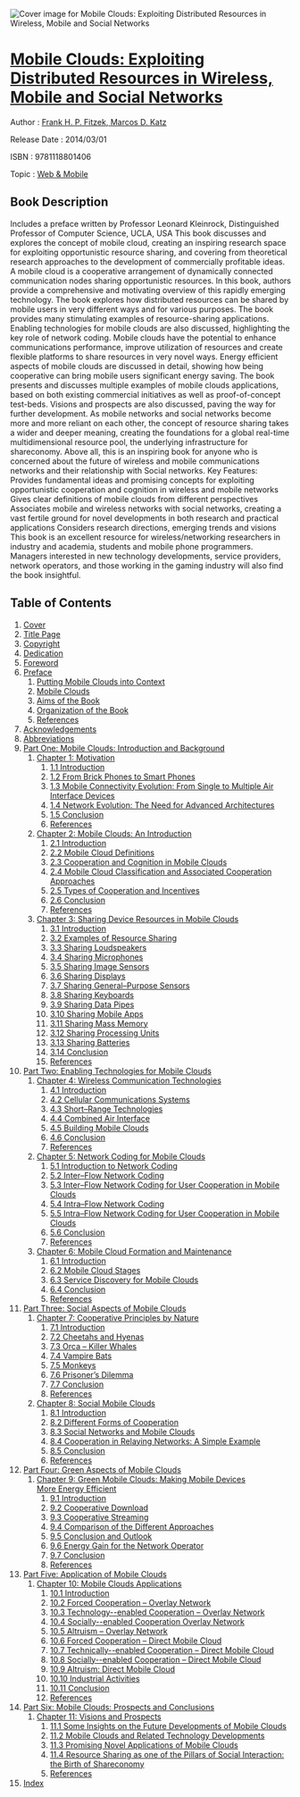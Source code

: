 ![Cover image for Mobile Clouds: Exploiting Distributed Resources in Wireless, Mobile and Social Networks](https://imgdetail.ebookreading.net/cover/cover/web_mobile/EB9781118801406.jpg)

[Mobile Clouds: Exploiting Distributed Resources in Wireless, Mobile and Social Networks](https://ebookreading.net/view/book/Mobile+Clouds%3A+Exploiting+Distributed+Resources+in+Wireless%2C+Mobile+and+Social+Networks-EB9781118801406_1.html "Mobile Clouds: Exploiting Distributed Resources in Wireless, Mobile and Social Networks")
====================================================================================================================

Author : [Frank H. P. Fitzek](https://ebookreading.net/search/author/Frank+H.+P.+Fitzek),[ Marcos D. Katz](https://ebookreading.net/search/author/+Marcos+D.+Katz)

Release Date : 2014/03/01

ISBN : 9781118801406

Topic : [Web & Mobile](https://ebookreading.net/search/category/web-mobile)

Book Description
-----------------

Includes a preface written by Professor Leonard Kleinrock, Distinguished Professor of Computer Science, UCLA, USA
This book discusses and explores the concept of mobile cloud, creating an inspiring research space for exploiting opportunistic resource sharing, and covering from theoretical research approaches to the development of commercially profitable ideas.
A mobile cloud is a cooperative arrangement of dynamically connected communication nodes sharing opportunistic resources. In this book, authors provide a comprehensive and motivating overview of this rapidly emerging technology. The book explores how distributed resources can be shared by mobile users in very different ways and for various purposes. The book provides many stimulating examples of resource-sharing applications. Enabling technologies for mobile clouds are also discussed, highlighting the key role of network coding. Mobile clouds have the potential to enhance communications performance, improve utilization of resources and create flexible platforms to share resources in very novel ways.
Energy efficient aspects of mobile clouds are discussed in detail, showing how being cooperative can bring mobile users significant energy saving. The book presents and discusses multiple examples of mobile clouds applications, based on both existing commercial initiatives as well as proof-of-concept test-beds. Visions and prospects are also discussed, paving the way for further development. As mobile networks and social networks become more and more reliant on each other, the concept of resource sharing takes a wider and deeper meaning, creating the foundations for a global real-time multidimensional resource pool, the underlying infrastructure for shareconomy. Above all, this is an inspiring book for anyone who is concerned about the future of wireless and mobile communications networks and their relationship with Social networks.
Key Features:
Provides fundamental ideas and promising concepts for exploiting opportunistic cooperation and cognition in wireless and mobile networks
Gives clear definitions of mobile clouds from different perspectives
Associates mobile and wireless networks with social networks, creating a vast fertile ground for novel developments in both research and practical applications
Considers research directions, emerging trends and visions
This book is an excellent resource for wireless/networking researchers in industry and academia, students and mobile phone programmers. Managers interested in new technology developments, service providers, network operators, and those working in the gaming industry will also find the book insightful.
              
Table of Contents
-----------------

1. [Cover](https://ebookreading.net/view/book/Mobile+Clouds%3A+Exploiting+Distributed+Resources+in+Wireless%2C+Mobile+and+Social+Networks-EB9781118801406_1.html)
1. [Title Page](https://ebookreading.net/view/book/Mobile+Clouds%3A+Exploiting+Distributed+Resources+in+Wireless%2C+Mobile+and+Social+Networks-EB9781118801406_3.html)
1. [Copyright](https://ebookreading.net/view/book/Mobile+Clouds%3A+Exploiting+Distributed+Resources+in+Wireless%2C+Mobile+and+Social+Networks-EB9781118801406_4.html)
1. [Dedication](https://ebookreading.net/view/book/Mobile+Clouds%3A+Exploiting+Distributed+Resources+in+Wireless%2C+Mobile+and+Social+Networks-EB9781118801406_5.html)
1. [Foreword](https://ebookreading.net/view/book/Mobile+Clouds%3A+Exploiting+Distributed+Resources+in+Wireless%2C+Mobile+and+Social+Networks-EB9781118801406_6.html)
1. [Preface](https://ebookreading.net/view/book/Mobile+Clouds%3A+Exploiting+Distributed+Resources+in+Wireless%2C+Mobile+and+Social+Networks-EB9781118801406_7.html)
    1. [Putting Mobile Clouds into Context](https://ebookreading.net/view/book/Mobile+Clouds%3A+Exploiting+Distributed+Resources+in+Wireless%2C+Mobile+and+Social+Networks-EB9781118801406_7.html#preface-sec1-0001)
    1. [Mobile Clouds](https://ebookreading.net/view/book/Mobile+Clouds%3A+Exploiting+Distributed+Resources+in+Wireless%2C+Mobile+and+Social+Networks-EB9781118801406_7.html#preface-sec1-0002)
    1. [Aims of the Book](https://ebookreading.net/view/book/Mobile+Clouds%3A+Exploiting+Distributed+Resources+in+Wireless%2C+Mobile+and+Social+Networks-EB9781118801406_7.html#preface-sec1-0003)
    1. [Organization of the Book](https://ebookreading.net/view/book/Mobile+Clouds%3A+Exploiting+Distributed+Resources+in+Wireless%2C+Mobile+and+Social+Networks-EB9781118801406_7.html#preface-sec1-0004)
    1. [References](https://ebookreading.net/view/book/Mobile+Clouds%3A+Exploiting+Distributed+Resources+in+Wireless%2C+Mobile+and+Social+Networks-EB9781118801406_7.html#pre-bibl-0001)
1. [Acknowledgements](https://ebookreading.net/view/book/Mobile+Clouds%3A+Exploiting+Distributed+Resources+in+Wireless%2C+Mobile+and+Social+Networks-EB9781118801406_8.html)
1. [Abbreviations](https://ebookreading.net/view/book/Mobile+Clouds%3A+Exploiting+Distributed+Resources+in+Wireless%2C+Mobile+and+Social+Networks-EB9781118801406_9.html)
1. [Part One: Mobile Clouds: Introduction and Background](https://ebookreading.net/view/book/Mobile+Clouds%3A+Exploiting+Distributed+Resources+in+Wireless%2C+Mobile+and+Social+Networks-EB9781118801406_10.html)
    1. [Chapter 1: Motivation](https://ebookreading.net/view/book/Mobile+Clouds%3A+Exploiting+Distributed+Resources+in+Wireless%2C+Mobile+and+Social+Networks-EB9781118801406_11.html)
        1. [1.1 Introduction](https://ebookreading.net/view/book/Mobile+Clouds%3A+Exploiting+Distributed+Resources+in+Wireless%2C+Mobile+and+Social+Networks-EB9781118801406_11.html#c01-sec1-0001)
        1. [1.2 From Brick Phones to Smart Phones](https://ebookreading.net/view/book/Mobile+Clouds%3A+Exploiting+Distributed+Resources+in+Wireless%2C+Mobile+and+Social+Networks-EB9781118801406_11.html#c01-sec1-0002)
        1. [1.3 Mobile Connectivity Evolution: From Single to Multiple Air Interface Devices](https://ebookreading.net/view/book/Mobile+Clouds%3A+Exploiting+Distributed+Resources+in+Wireless%2C+Mobile+and+Social+Networks-EB9781118801406_11.html#c01-sec1-0003)
        1. [1.4 Network Evolution: The Need for Advanced Architectures](https://ebookreading.net/view/book/Mobile+Clouds%3A+Exploiting+Distributed+Resources+in+Wireless%2C+Mobile+and+Social+Networks-EB9781118801406_11.html#c01-sec1-0004)
        1. [1.5 Conclusion](https://ebookreading.net/view/book/Mobile+Clouds%3A+Exploiting+Distributed+Resources+in+Wireless%2C+Mobile+and+Social+Networks-EB9781118801406_11.html#c01-sec1-0005)
        1. [References](https://ebookreading.net/view/book/Mobile+Clouds%3A+Exploiting+Distributed+Resources+in+Wireless%2C+Mobile+and+Social+Networks-EB9781118801406_11.html#c01-bibl-0001)
    1. [Chapter 2: Mobile Clouds: An Introduction](https://ebookreading.net/view/book/Mobile+Clouds%3A+Exploiting+Distributed+Resources+in+Wireless%2C+Mobile+and+Social+Networks-EB9781118801406_12.html)
        1. [2.1 Introduction](https://ebookreading.net/view/book/Mobile+Clouds%3A+Exploiting+Distributed+Resources+in+Wireless%2C+Mobile+and+Social+Networks-EB9781118801406_12.html#c02-sec1-0001)
        1. [2.2 Mobile Cloud Definitions](https://ebookreading.net/view/book/Mobile+Clouds%3A+Exploiting+Distributed+Resources+in+Wireless%2C+Mobile+and+Social+Networks-EB9781118801406_12.html#c02-sec1-0002)
        1. [2.3 Cooperation and Cognition in Mobile Clouds](https://ebookreading.net/view/book/Mobile+Clouds%3A+Exploiting+Distributed+Resources+in+Wireless%2C+Mobile+and+Social+Networks-EB9781118801406_12.html#c02-sec1-0003)
        1. [2.4 Mobile Cloud Classification and Associated Cooperation Approaches](https://ebookreading.net/view/book/Mobile+Clouds%3A+Exploiting+Distributed+Resources+in+Wireless%2C+Mobile+and+Social+Networks-EB9781118801406_12.html#c02-sec1-0004)
        1. [2.5 Types of Cooperation and Incentives](https://ebookreading.net/view/book/Mobile+Clouds%3A+Exploiting+Distributed+Resources+in+Wireless%2C+Mobile+and+Social+Networks-EB9781118801406_12.html#c02-sec1-0005)
        1. [2.6 Conclusion](https://ebookreading.net/view/book/Mobile+Clouds%3A+Exploiting+Distributed+Resources+in+Wireless%2C+Mobile+and+Social+Networks-EB9781118801406_12.html#c02-sec1-0006)
        1. [References](https://ebookreading.net/view/book/Mobile+Clouds%3A+Exploiting+Distributed+Resources+in+Wireless%2C+Mobile+and+Social+Networks-EB9781118801406_12.html#c02-bibl-0001)
    1. [Chapter 3: Sharing Device Resources in Mobile Clouds](https://ebookreading.net/view/book/Mobile+Clouds%3A+Exploiting+Distributed+Resources+in+Wireless%2C+Mobile+and+Social+Networks-EB9781118801406_13.html)
        1. [3.1 Introduction](https://ebookreading.net/view/book/Mobile+Clouds%3A+Exploiting+Distributed+Resources+in+Wireless%2C+Mobile+and+Social+Networks-EB9781118801406_13.html#c03-sec1-0001)
        1. [3.2 Examples of Resource Sharing](https://ebookreading.net/view/book/Mobile+Clouds%3A+Exploiting+Distributed+Resources+in+Wireless%2C+Mobile+and+Social+Networks-EB9781118801406_13.html#c03-sec1-0002)
        1. [3.3 Sharing Loudspeakers](https://ebookreading.net/view/book/Mobile+Clouds%3A+Exploiting+Distributed+Resources+in+Wireless%2C+Mobile+and+Social+Networks-EB9781118801406_13.html#c03-sec1-0003)
        1. [3.4 Sharing Microphones](https://ebookreading.net/view/book/Mobile+Clouds%3A+Exploiting+Distributed+Resources+in+Wireless%2C+Mobile+and+Social+Networks-EB9781118801406_13.html#c03-sec1-0004)
        1. [3.5 Sharing Image Sensors](https://ebookreading.net/view/book/Mobile+Clouds%3A+Exploiting+Distributed+Resources+in+Wireless%2C+Mobile+and+Social+Networks-EB9781118801406_13.html#c03-sec1-0005)
        1. [3.6 Sharing Displays](https://ebookreading.net/view/book/Mobile+Clouds%3A+Exploiting+Distributed+Resources+in+Wireless%2C+Mobile+and+Social+Networks-EB9781118801406_13.html#c03-sec1-0006)
        1. [3.7 Sharing General–Purpose Sensors](https://ebookreading.net/view/book/Mobile+Clouds%3A+Exploiting+Distributed+Resources+in+Wireless%2C+Mobile+and+Social+Networks-EB9781118801406_13.html#c03-sec1-0007)
        1. [3.8 Sharing Keyboards](https://ebookreading.net/view/book/Mobile+Clouds%3A+Exploiting+Distributed+Resources+in+Wireless%2C+Mobile+and+Social+Networks-EB9781118801406_13.html#c03-sec1-0008)
        1. [3.9 Sharing Data Pipes](https://ebookreading.net/view/book/Mobile+Clouds%3A+Exploiting+Distributed+Resources+in+Wireless%2C+Mobile+and+Social+Networks-EB9781118801406_13.html#c03-sec1-0009)
        1. [3.10 Sharing Mobile Apps](https://ebookreading.net/view/book/Mobile+Clouds%3A+Exploiting+Distributed+Resources+in+Wireless%2C+Mobile+and+Social+Networks-EB9781118801406_13.html#c03-sec1-0010)
        1. [3.11 Sharing Mass Memory](https://ebookreading.net/view/book/Mobile+Clouds%3A+Exploiting+Distributed+Resources+in+Wireless%2C+Mobile+and+Social+Networks-EB9781118801406_13.html#c03-sec1-0011)
        1. [3.12 Sharing Processing Units](https://ebookreading.net/view/book/Mobile+Clouds%3A+Exploiting+Distributed+Resources+in+Wireless%2C+Mobile+and+Social+Networks-EB9781118801406_13.html#c03-sec1-0012)
        1. [3.13 Sharing Batteries](https://ebookreading.net/view/book/Mobile+Clouds%3A+Exploiting+Distributed+Resources+in+Wireless%2C+Mobile+and+Social+Networks-EB9781118801406_13.html#c03-sec1-0013)
        1. [3.14 Conclusion](https://ebookreading.net/view/book/Mobile+Clouds%3A+Exploiting+Distributed+Resources+in+Wireless%2C+Mobile+and+Social+Networks-EB9781118801406_13.html#c03-sec1-0014)
        1. [References](https://ebookreading.net/view/book/Mobile+Clouds%3A+Exploiting+Distributed+Resources+in+Wireless%2C+Mobile+and+Social+Networks-EB9781118801406_13.html#c03-bibl-0001)
1. [Part Two: Enabling Technologies for Mobile Clouds](https://ebookreading.net/view/book/Mobile+Clouds%3A+Exploiting+Distributed+Resources+in+Wireless%2C+Mobile+and+Social+Networks-EB9781118801406_14.html)
    1. [Chapter 4: Wireless Communication Technologies](https://ebookreading.net/view/book/Mobile+Clouds%3A+Exploiting+Distributed+Resources+in+Wireless%2C+Mobile+and+Social+Networks-EB9781118801406_15.html)
        1. [4.1 Introduction](https://ebookreading.net/view/book/Mobile+Clouds%3A+Exploiting+Distributed+Resources+in+Wireless%2C+Mobile+and+Social+Networks-EB9781118801406_15.html#c04-sec1-0001)
        1. [4.2 Cellular Communications Systems](https://ebookreading.net/view/book/Mobile+Clouds%3A+Exploiting+Distributed+Resources+in+Wireless%2C+Mobile+and+Social+Networks-EB9781118801406_15.html#c04-sec1-0002)
        1. [4.3 Short–Range Technologies](https://ebookreading.net/view/book/Mobile+Clouds%3A+Exploiting+Distributed+Resources+in+Wireless%2C+Mobile+and+Social+Networks-EB9781118801406_15.html#c04-sec1-0003)
        1. [4.4 Combined Air Interface](https://ebookreading.net/view/book/Mobile+Clouds%3A+Exploiting+Distributed+Resources+in+Wireless%2C+Mobile+and+Social+Networks-EB9781118801406_15.html#c04-sec1-0004)
        1. [4.5 Building Mobile Clouds](https://ebookreading.net/view/book/Mobile+Clouds%3A+Exploiting+Distributed+Resources+in+Wireless%2C+Mobile+and+Social+Networks-EB9781118801406_15.html#c04-sec1-0005)
        1. [4.6 Conclusion](https://ebookreading.net/view/book/Mobile+Clouds%3A+Exploiting+Distributed+Resources+in+Wireless%2C+Mobile+and+Social+Networks-EB9781118801406_15.html#c04-sec1-0006)
        1. [References](https://ebookreading.net/view/book/Mobile+Clouds%3A+Exploiting+Distributed+Resources+in+Wireless%2C+Mobile+and+Social+Networks-EB9781118801406_15.html#c04-bibl-0001)
    1. [Chapter 5: Network Coding for Mobile Clouds](https://ebookreading.net/view/book/Mobile+Clouds%3A+Exploiting+Distributed+Resources+in+Wireless%2C+Mobile+and+Social+Networks-EB9781118801406_16.html)
        1. [5.1 Introduction to Network Coding](https://ebookreading.net/view/book/Mobile+Clouds%3A+Exploiting+Distributed+Resources+in+Wireless%2C+Mobile+and+Social+Networks-EB9781118801406_16.html#c05-sec1-0001)
        1. [5.2 Inter–Flow Network Coding](https://ebookreading.net/view/book/Mobile+Clouds%3A+Exploiting+Distributed+Resources+in+Wireless%2C+Mobile+and+Social+Networks-EB9781118801406_16.html#c05-sec1-0002)
        1. [5.3 Inter–Flow Network Coding for User Cooperation in Mobile Clouds](https://ebookreading.net/view/book/Mobile+Clouds%3A+Exploiting+Distributed+Resources+in+Wireless%2C+Mobile+and+Social+Networks-EB9781118801406_16.html#c05-sec1-0003)
        1. [5.4 Intra–Flow Network Coding](https://ebookreading.net/view/book/Mobile+Clouds%3A+Exploiting+Distributed+Resources+in+Wireless%2C+Mobile+and+Social+Networks-EB9781118801406_16.html#c05-sec1-0004)
        1. [5.5 Intra–Flow Network Coding for User Cooperation in Mobile Clouds](https://ebookreading.net/view/book/Mobile+Clouds%3A+Exploiting+Distributed+Resources+in+Wireless%2C+Mobile+and+Social+Networks-EB9781118801406_16.html#c05-sec1-0005)
        1. [5.6 Conclusion](https://ebookreading.net/view/book/Mobile+Clouds%3A+Exploiting+Distributed+Resources+in+Wireless%2C+Mobile+and+Social+Networks-EB9781118801406_16.html#c05-sec1-0006)
        1. [References](https://ebookreading.net/view/book/Mobile+Clouds%3A+Exploiting+Distributed+Resources+in+Wireless%2C+Mobile+and+Social+Networks-EB9781118801406_16.html#c05-bibl-0001)
    1. [Chapter 6: Mobile Cloud Formation and Maintenance](https://ebookreading.net/view/book/Mobile+Clouds%3A+Exploiting+Distributed+Resources+in+Wireless%2C+Mobile+and+Social+Networks-EB9781118801406_17.html)
        1. [6.1 Introduction](https://ebookreading.net/view/book/Mobile+Clouds%3A+Exploiting+Distributed+Resources+in+Wireless%2C+Mobile+and+Social+Networks-EB9781118801406_17.html#c06-sec1-0001)
        1. [6.2 Mobile Cloud Stages](https://ebookreading.net/view/book/Mobile+Clouds%3A+Exploiting+Distributed+Resources+in+Wireless%2C+Mobile+and+Social+Networks-EB9781118801406_17.html#c06-sec1-0002)
        1. [6.3 Service Discovery for Mobile Clouds](https://ebookreading.net/view/book/Mobile+Clouds%3A+Exploiting+Distributed+Resources+in+Wireless%2C+Mobile+and+Social+Networks-EB9781118801406_17.html#c06-sec1-0003)
        1. [6.4 Conclusion](https://ebookreading.net/view/book/Mobile+Clouds%3A+Exploiting+Distributed+Resources+in+Wireless%2C+Mobile+and+Social+Networks-EB9781118801406_17.html#c06-sec1-0004)
        1. [References](https://ebookreading.net/view/book/Mobile+Clouds%3A+Exploiting+Distributed+Resources+in+Wireless%2C+Mobile+and+Social+Networks-EB9781118801406_17.html#c06-bibl-0001)
1. [Part Three: Social Aspects of Mobile Clouds](https://ebookreading.net/view/book/Mobile+Clouds%3A+Exploiting+Distributed+Resources+in+Wireless%2C+Mobile+and+Social+Networks-EB9781118801406_18.html)
    1. [Chapter 7: Cooperative Principles by Nature](https://ebookreading.net/view/book/Mobile+Clouds%3A+Exploiting+Distributed+Resources+in+Wireless%2C+Mobile+and+Social+Networks-EB9781118801406_19.html)
        1. [7.1 Introduction](https://ebookreading.net/view/book/Mobile+Clouds%3A+Exploiting+Distributed+Resources+in+Wireless%2C+Mobile+and+Social+Networks-EB9781118801406_19.html#c07-sec1-0001)
        1. [7.2 Cheetahs and Hyenas](https://ebookreading.net/view/book/Mobile+Clouds%3A+Exploiting+Distributed+Resources+in+Wireless%2C+Mobile+and+Social+Networks-EB9781118801406_19.html#c07-sec1-0002)
        1. [7.3 Orca – Killer Whales](https://ebookreading.net/view/book/Mobile+Clouds%3A+Exploiting+Distributed+Resources+in+Wireless%2C+Mobile+and+Social+Networks-EB9781118801406_19.html#c07-sec1-0003)
        1. [7.4 Vampire Bats](https://ebookreading.net/view/book/Mobile+Clouds%3A+Exploiting+Distributed+Resources+in+Wireless%2C+Mobile+and+Social+Networks-EB9781118801406_19.html#c07-sec1-0004)
        1. [7.5 Monkeys](https://ebookreading.net/view/book/Mobile+Clouds%3A+Exploiting+Distributed+Resources+in+Wireless%2C+Mobile+and+Social+Networks-EB9781118801406_19.html#c07-sec1-0005)
        1. [7.6 Prisoner’s Dilemma](https://ebookreading.net/view/book/Mobile+Clouds%3A+Exploiting+Distributed+Resources+in+Wireless%2C+Mobile+and+Social+Networks-EB9781118801406_19.html#c07-sec1-0006)
        1. [7.7 Conclusion](https://ebookreading.net/view/book/Mobile+Clouds%3A+Exploiting+Distributed+Resources+in+Wireless%2C+Mobile+and+Social+Networks-EB9781118801406_19.html#c07-sec1-0007)
        1. [References](https://ebookreading.net/view/book/Mobile+Clouds%3A+Exploiting+Distributed+Resources+in+Wireless%2C+Mobile+and+Social+Networks-EB9781118801406_19.html#c07-bibl-0001)
    1. [Chapter 8: Social Mobile Clouds](https://ebookreading.net/view/book/Mobile+Clouds%3A+Exploiting+Distributed+Resources+in+Wireless%2C+Mobile+and+Social+Networks-EB9781118801406_20.html)
        1. [8.1 Introduction](https://ebookreading.net/view/book/Mobile+Clouds%3A+Exploiting+Distributed+Resources+in+Wireless%2C+Mobile+and+Social+Networks-EB9781118801406_20.html#c08-sec1-0001)
        1. [8.2 Different Forms of Cooperation](https://ebookreading.net/view/book/Mobile+Clouds%3A+Exploiting+Distributed+Resources+in+Wireless%2C+Mobile+and+Social+Networks-EB9781118801406_20.html#c08-sec1-0002)
        1. [8.3 Social Networks and Mobile Clouds](https://ebookreading.net/view/book/Mobile+Clouds%3A+Exploiting+Distributed+Resources+in+Wireless%2C+Mobile+and+Social+Networks-EB9781118801406_20.html#c08-sec1-0003)
        1. [8.4 Cooperation in Relaying Networks: A Simple Example](https://ebookreading.net/view/book/Mobile+Clouds%3A+Exploiting+Distributed+Resources+in+Wireless%2C+Mobile+and+Social+Networks-EB9781118801406_20.html#c08-sec1-0004)
        1. [8.5 Conclusion](https://ebookreading.net/view/book/Mobile+Clouds%3A+Exploiting+Distributed+Resources+in+Wireless%2C+Mobile+and+Social+Networks-EB9781118801406_20.html#c08-sec1-0005)
        1. [References](https://ebookreading.net/view/book/Mobile+Clouds%3A+Exploiting+Distributed+Resources+in+Wireless%2C+Mobile+and+Social+Networks-EB9781118801406_20.html#c08-bibl-0001)
1. [Part Four: Green Aspects of Mobile Clouds](https://ebookreading.net/view/book/Mobile+Clouds%3A+Exploiting+Distributed+Resources+in+Wireless%2C+Mobile+and+Social+Networks-EB9781118801406_21.html)
    1. [Chapter 9: Green Mobile Clouds: Making Mobile Devices More Energy Efficient](https://ebookreading.net/view/book/Mobile+Clouds%3A+Exploiting+Distributed+Resources+in+Wireless%2C+Mobile+and+Social+Networks-EB9781118801406_22.html)
        1. [9.1 Introduction](https://ebookreading.net/view/book/Mobile+Clouds%3A+Exploiting+Distributed+Resources+in+Wireless%2C+Mobile+and+Social+Networks-EB9781118801406_22.html#c09-sec1-0001)
        1. [9.2 Cooperative Download](https://ebookreading.net/view/book/Mobile+Clouds%3A+Exploiting+Distributed+Resources+in+Wireless%2C+Mobile+and+Social+Networks-EB9781118801406_22.html#c09-sec1-0002)
        1. [9.3 Cooperative Streaming](https://ebookreading.net/view/book/Mobile+Clouds%3A+Exploiting+Distributed+Resources+in+Wireless%2C+Mobile+and+Social+Networks-EB9781118801406_22.html#c09-sec1-0003)
        1. [9.4 Comparison of the Different Approaches](https://ebookreading.net/view/book/Mobile+Clouds%3A+Exploiting+Distributed+Resources+in+Wireless%2C+Mobile+and+Social+Networks-EB9781118801406_22.html#c09-sec1-0004)
        1. [9.5 Conclusion and Outlook](https://ebookreading.net/view/book/Mobile+Clouds%3A+Exploiting+Distributed+Resources+in+Wireless%2C+Mobile+and+Social+Networks-EB9781118801406_22.html#c09-sec1-0005)
        1. [9.6 Energy Gain for the Network Operator](https://ebookreading.net/view/book/Mobile+Clouds%3A+Exploiting+Distributed+Resources+in+Wireless%2C+Mobile+and+Social+Networks-EB9781118801406_22.html#c09-sec1-0006)
        1. [9.7 Conclusion](https://ebookreading.net/view/book/Mobile+Clouds%3A+Exploiting+Distributed+Resources+in+Wireless%2C+Mobile+and+Social+Networks-EB9781118801406_22.html#c09-sec1-0007)
        1. [References](https://ebookreading.net/view/book/Mobile+Clouds%3A+Exploiting+Distributed+Resources+in+Wireless%2C+Mobile+and+Social+Networks-EB9781118801406_22.html#c09-bibl-0001)
1. [Part Five: Application of Mobile Clouds](https://ebookreading.net/view/book/Mobile+Clouds%3A+Exploiting+Distributed+Resources+in+Wireless%2C+Mobile+and+Social+Networks-EB9781118801406_23.html)
    1. [Chapter 10: Mobile Clouds Applications](https://ebookreading.net/view/book/Mobile+Clouds%3A+Exploiting+Distributed+Resources+in+Wireless%2C+Mobile+and+Social+Networks-EB9781118801406_24.html)
        1. [10.1 Introduction](https://ebookreading.net/view/book/Mobile+Clouds%3A+Exploiting+Distributed+Resources+in+Wireless%2C+Mobile+and+Social+Networks-EB9781118801406_24.html#c10-sec1-0001)
        1. [10.2 Forced Cooperation – Overlay Network](https://ebookreading.net/view/book/Mobile+Clouds%3A+Exploiting+Distributed+Resources+in+Wireless%2C+Mobile+and+Social+Networks-EB9781118801406_24.html#c10-sec1-0002)
        1. [10.3 Technology--enabled Cooperation – Overlay Network](https://ebookreading.net/view/book/Mobile+Clouds%3A+Exploiting+Distributed+Resources+in+Wireless%2C+Mobile+and+Social+Networks-EB9781118801406_24.html#c10-sec1-0003)
        1. [10.4 Socially--enabled Cooperation Overlay Network](https://ebookreading.net/view/book/Mobile+Clouds%3A+Exploiting+Distributed+Resources+in+Wireless%2C+Mobile+and+Social+Networks-EB9781118801406_24.html#c10-sec1-0004)
        1. [10.5 Altruism – Overlay Network](https://ebookreading.net/view/book/Mobile+Clouds%3A+Exploiting+Distributed+Resources+in+Wireless%2C+Mobile+and+Social+Networks-EB9781118801406_24.html#c10-sec1-0005)
        1. [10.6 Forced Cooperation – Direct Mobile Cloud](https://ebookreading.net/view/book/Mobile+Clouds%3A+Exploiting+Distributed+Resources+in+Wireless%2C+Mobile+and+Social+Networks-EB9781118801406_24.html#c10-sec1-0006)
        1. [10.7 Technically--enabled Cooperation – Direct Mobile Cloud](https://ebookreading.net/view/book/Mobile+Clouds%3A+Exploiting+Distributed+Resources+in+Wireless%2C+Mobile+and+Social+Networks-EB9781118801406_24.html#c10-sec1-0007)
        1. [10.8 Socially--enabled Cooperation – Direct Mobile Cloud](https://ebookreading.net/view/book/Mobile+Clouds%3A+Exploiting+Distributed+Resources+in+Wireless%2C+Mobile+and+Social+Networks-EB9781118801406_24.html#c10-sec1-0008)
        1. [10.9 Altruism: Direct Mobile Cloud](https://ebookreading.net/view/book/Mobile+Clouds%3A+Exploiting+Distributed+Resources+in+Wireless%2C+Mobile+and+Social+Networks-EB9781118801406_24.html#c10-sec1-0009)
        1. [10.10 Industrial Activities](https://ebookreading.net/view/book/Mobile+Clouds%3A+Exploiting+Distributed+Resources+in+Wireless%2C+Mobile+and+Social+Networks-EB9781118801406_24.html#c10-sec1-0010)
        1. [10.11 Conclusion](https://ebookreading.net/view/book/Mobile+Clouds%3A+Exploiting+Distributed+Resources+in+Wireless%2C+Mobile+and+Social+Networks-EB9781118801406_24.html#c10-sec1-0011)
        1. [References](https://ebookreading.net/view/book/Mobile+Clouds%3A+Exploiting+Distributed+Resources+in+Wireless%2C+Mobile+and+Social+Networks-EB9781118801406_24.html#c10-bibl-0001)
1. [Part Six: Mobile Clouds: Prospects and Conclusions](https://ebookreading.net/view/book/Mobile+Clouds%3A+Exploiting+Distributed+Resources+in+Wireless%2C+Mobile+and+Social+Networks-EB9781118801406_25.html)
    1. [Chapter 11: Visions and Prospects](https://ebookreading.net/view/book/Mobile+Clouds%3A+Exploiting+Distributed+Resources+in+Wireless%2C+Mobile+and+Social+Networks-EB9781118801406_26.html)
        1. [11.1 Some Insights on the Future Developments of Mobile Clouds](https://ebookreading.net/view/book/Mobile+Clouds%3A+Exploiting+Distributed+Resources+in+Wireless%2C+Mobile+and+Social+Networks-EB9781118801406_26.html#c11-sec1-0001)
        1. [11.2 Mobile Clouds and Related Technology Developments](https://ebookreading.net/view/book/Mobile+Clouds%3A+Exploiting+Distributed+Resources+in+Wireless%2C+Mobile+and+Social+Networks-EB9781118801406_26.html#c11-sec1-0002)
        1. [11.3 Promising Novel Applications of Mobile Clouds](https://ebookreading.net/view/book/Mobile+Clouds%3A+Exploiting+Distributed+Resources+in+Wireless%2C+Mobile+and+Social+Networks-EB9781118801406_26.html#c11-sec1-0003)
        1. [11.4 Resource Sharing as one of the Pillars of Social Interaction: the Birth of Shareconomy](https://ebookreading.net/view/book/Mobile+Clouds%3A+Exploiting+Distributed+Resources+in+Wireless%2C+Mobile+and+Social+Networks-EB9781118801406_26.html#c11-sec1-0004)
        1. [References](https://ebookreading.net/view/book/Mobile+Clouds%3A+Exploiting+Distributed+Resources+in+Wireless%2C+Mobile+and+Social+Networks-EB9781118801406_26.html#c11-bibl-0001)
1. [Index](https://ebookreading.net/view/book/Mobile+Clouds%3A+Exploiting+Distributed+Resources+in+Wireless%2C+Mobile+and+Social+Networks-EB9781118801406_27.html)

